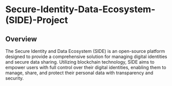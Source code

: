 # Secure-Identity-Data-Ecosystem-(SIDE)-Project
## Overview
The Secure Identity and Data Ecosystem (SIDE) is an open-source platform designed to provide a comprehensive 
solution for managing digital identities and secure data sharing. Utilizing blockchain technology, SIDE aims 
to empower users with full control over their digital identities, enabling them to manage, share, and protect
their personal data with transparency and security. 
